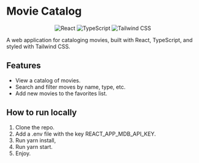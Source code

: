 # Movie Catalog

<div style="text-align: center;">
  <img src="https://img.shields.io/badge/React-17.0.2-blue?style=for-the-badge&logo=react" alt="React">
  <img src="https://img.shields.io/badge/TypeScript-4.5.4-blue?style=for-the-badge&logo=typescript" alt="TypeScript">
  <img src="https://img.shields.io/badge/Tailwind%20CSS-3.0.0-blue?style=for-the-badge&logo=tailwind-css" alt="Tailwind CSS">
</div>

A web application for cataloging movies, built with React, TypeScript, and styled with Tailwind CSS.

## Features

- View a catalog of movies.
- Search and filter moves by name, type, etc.
- Add new movies to the favorites list.

## How to run locally
1. Clone the repo.
2. Add a .env file with the key REACT_APP_MDB_API_KEY.
3. Run yarn install,
4. Run yarn start.
5. Enjoy.
